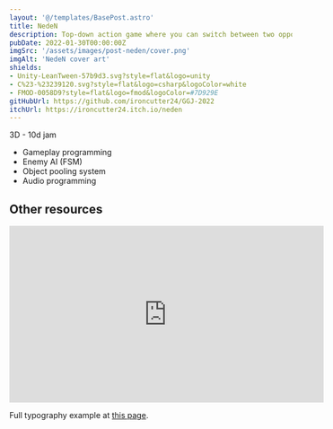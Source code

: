 ```yaml
---
layout: '@/templates/BasePost.astro'
title: NedeN
description: Top-down action game where you can switch between two opposite gameplay modes to clear levels from enemies.
pubDate: 2022-01-30T00:00:00Z
imgSrc: '/assets/images/post-neden/cover.png'
imgAlt: 'NedeN cover art'
shields:
- Unity-LeanTween-57b9d3.svg?style=flat&logo=unity
- C%23-%23239120.svg?style=flat&logo=csharp&logoColor=white
- FMOD-0058D9?style=flat&logo=fmod&logoColor=#7D929E
gitHubUrl: https://github.com/ironcutter24/GGJ-2022
itchUrl: https://ironcutter24.itch.io/neden
---
```


3D - 10d jam

- Gameplay programming
- Enemy AI (FSM)
- Object pooling system
- Audio programming

## Other resources

<iframe width="560" height="315" src="https://www.youtube.com/embed/b6YrhRlrm2w?si=YSAT3UcV5MSHEs8F" title="YouTube video player" frameborder="0" allow="accelerometer; autoplay; clipboard-write; encrypted-media; gyroscope; picture-in-picture; web-share" allowfullscreen></iframe>

Full typography example at [this page](../sixth-post/).
